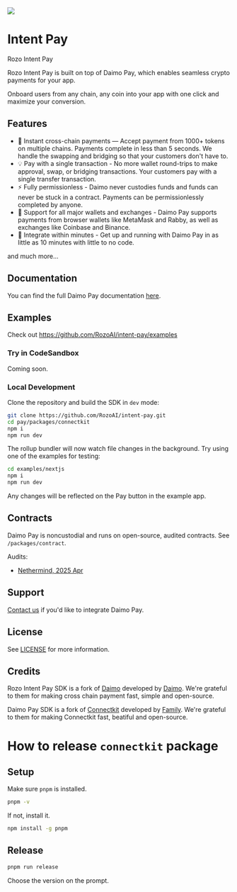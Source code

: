 <a href="https://paydocs.daimo.com">
  <img src="https://pbs.twimg.com/profile_banners/1666972322828541954/1733698695/1500x500">
</a>

# Intent Pay

Rozo Intent Pay

Rozo Intent Pay is built on top of Daimo Pay, which enables seamless crypto payments for your app.

Onboard users from any chain, any coin into your app with one click and maximize your conversion.

## Features

- 🌱 Instant cross-chain payments — Accept payment from 1000+ tokens on multiple chains. Payments complete in less than 5 seconds. We handle the swapping
  and bridging so that your customers don't have to.
- 💡 Pay with a single transaction - No more wallet round-trips to make approval, swap, or bridging transactions. Your customers pay with a single transfer transaction.
- ⚡️ Fully permissionless - Daimo never custodies funds and funds can never be stuck in a contract. Payments can be permissionlessly completed by anyone.
- 💱 Support for all major wallets and exchanges - Daimo Pay supports payments from browser wallets like MetaMask and Rabby, as well as exchanges like Coinbase and Binance.
- 💨 Integrate within minutes - Get up and running with Daimo Pay in as little as 10 minutes with little to no code.

and much more...

## Documentation

You can find the full Daimo Pay documentation [here](https://paydocs.daimo.com).

## Examples

Check out https://github.com/RozoAI/intent-pay/examples

### Try in CodeSandbox

Coming soon.

### Local Development

Clone the repository and build the SDK in `dev` mode:

```sh
git clone https://github.com/RozoAI/intent-pay.git
cd pay/packages/connectkit
npm i
npm run dev
```

The rollup bundler will now watch file changes in the background. Try using one of the examples for testing:

```sh
cd examples/nextjs
npm i
npm run dev
```

Any changes will be reflected on the Pay button in the example app.

## Contracts

Daimo Pay is noncustodial and runs on open-source, audited contracts. See `/packages/contract`.

Audits:

- [Nethermind, 2025 Apr](https://github.com/user-attachments/files/20544714/NM-0500-Daimo-Pay-final-report.pdf)

## Support

[Contact us](mailto:support@daimo.com) if you'd like to integrate Daimo Pay.

## License

See [LICENSE](https://github.com/RozoAI/intent-pay/blob/master/packages/connectkit/LICENSE) for more information.

## Credits

Rozo Intent Pay SDK is a fork of [Daimo](https://github.com/RozoAI/intent-pay) developed by [Daimo](https://daimo.com). We're grateful to them for making cross chain payment fast, simple and open-source.

Daimo Pay SDK is a fork of [Connectkit](https://github.com/family/connectkit) developed by [Family](https://family.co). We're grateful to them for making Connectkit fast, beatiful and open-source.

# How to release `connectkit` package

## Setup

Make sure `pnpm` is installed.

```sh
pnpm -v
```

If not, install it.

```sh
npm install -g pnpm
```

## Release

```sh
pnpm run release
```

Choose the version on the prompt.
